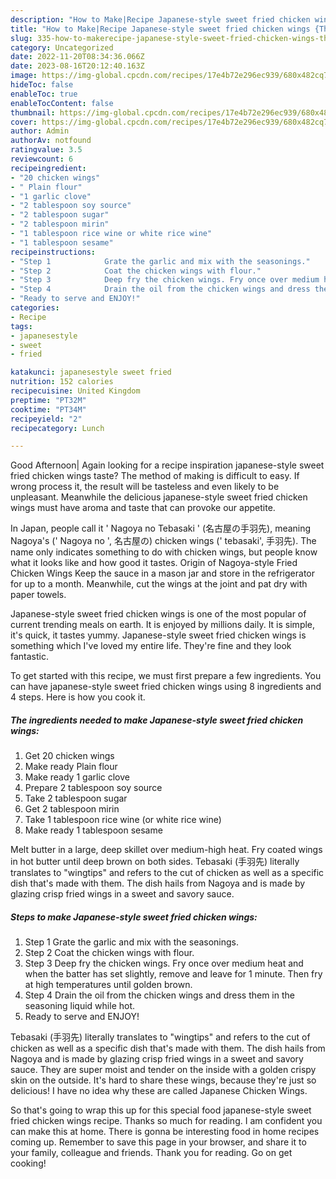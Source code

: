 ```yaml
---
description: "How to Make|Recipe Japanese-style sweet fried chicken wings {That is Special"
title: "How to Make|Recipe Japanese-style sweet fried chicken wings {That is Special"
slug: 335-how-to-makerecipe-japanese-style-sweet-fried-chicken-wings-that-is-special
category: Uncategorized
date: 2022-11-20T08:34:36.066Z
date: 2023-08-16T20:12:40.163Z
image: https://img-global.cpcdn.com/recipes/17e4b72e296ec939/680x482cq70/japanese-style-sweet-fried-chicken-wings-recipe-main-photo.jpg
hideToc: false
enableToc: true
enableTocContent: false
thumbnail: https://img-global.cpcdn.com/recipes/17e4b72e296ec939/680x482cq70/japanese-style-sweet-fried-chicken-wings-recipe-main-photo.jpg
cover: https://img-global.cpcdn.com/recipes/17e4b72e296ec939/680x482cq70/japanese-style-sweet-fried-chicken-wings-recipe-main-photo.jpg
author: Admin
authorAv: notfound
ratingvalue: 3.5
reviewcount: 6
recipeingredient:
- "20 chicken wings"
- " Plain flour"
- "1 garlic clove"
- "2 tablespoon soy source"
- "2 tablespoon sugar"
- "2 tablespoon mirin"
- "1 tablespoon rice wine or white rice wine"
- "1 tablespoon sesame"
recipeinstructions:
- "Step 1            Grate the garlic and mix with the seasonings."
- "Step 2            Coat the chicken wings with flour."
- "Step 3            Deep fry the chicken wings. Fry once over medium heat and when the batter has set slightly, remove and leave for 1 minute. Then fry at high temperatures until golden brown."
- "Step 4            Drain the oil from the chicken wings and dress them in the seasoning liquid while hot."
- "Ready to serve and ENJOY!"
categories:
- Recipe
tags:
- japanesestyle
- sweet
- fried

katakunci: japanesestyle sweet fried 
nutrition: 152 calories
recipecuisine: United Kingdom
preptime: "PT32M"
cooktime: "PT34M"
recipeyield: "2"
recipecategory: Lunch

---
```



Good Afternoon| Again looking for a recipe inspiration japanese-style sweet fried chicken wings taste? The method of making is difficult to easy. If wrong process it, the result will be tasteless and even likely to be unpleasant. Meanwhile the delicious japanese-style sweet fried chicken wings must have aroma and taste that can provoke our appetite.





In Japan, people call it &#39; Nagoya no Tebasaki &#39; (名古屋の手羽先), meaning Nagoya&#39;s (&#39; Nagoya no &#39;, 名古屋の) chicken wings (&#39; tebasaki&#39;, 手羽先). The name only indicates something to do with chicken wings, but people know what it looks like and how good it tastes. Origin of Nagoya-style Fried Chicken Wings Keep the sauce in a mason jar and store in the refrigerator for up to a month. Meanwhile, cut the wings at the joint and pat dry with paper towels.

Japanese-style sweet fried chicken wings is one of the most popular of current trending meals on earth. It is enjoyed by millions daily. It is simple, it's quick, it tastes yummy. Japanese-style sweet fried chicken wings is something which I've loved my entire life. They're fine and they look fantastic.


To get started with this recipe, we must first prepare a few ingredients. You can have japanese-style sweet fried chicken wings using 8 ingredients and 4 steps. Here is how you cook it.

<!--inarticleads1-->

##### The ingredients needed to make Japanese-style sweet fried chicken wings:

1. Get 20 chicken wings
1. Make ready  Plain flour
1. Make ready 1 garlic clove
1. Prepare 2 tablespoon soy source
1. Take 2 tablespoon sugar
1. Get 2 tablespoon mirin
1. Take 1 tablespoon rice wine (or white rice wine)
1. Make ready 1 tablespoon sesame


Melt butter in a large, deep skillet over medium-high heat. Fry coated wings in hot butter until deep brown on both sides. Tebasaki (手羽先) literally translates to &#34;wingtips&#34; and refers to the cut of chicken as well as a specific dish that&#39;s made with them. The dish hails from Nagoya and is made by glazing crisp fried wings in a sweet and savory sauce. 

<!--inarticleads2-->

##### Steps to make Japanese-style sweet fried chicken wings:

1. Step 1            Grate the garlic and mix with the seasonings.
1. Step 2            Coat the chicken wings with flour.
1. Step 3            Deep fry the chicken wings. Fry once over medium heat and when the batter has set slightly, remove and leave for 1 minute. Then fry at high temperatures until golden brown.
1. Step 4            Drain the oil from the chicken wings and dress them in the seasoning liquid while hot.
1. Ready to serve and ENJOY!

Tebasaki (手羽先) literally translates to &#34;wingtips&#34; and refers to the cut of chicken as well as a specific dish that&#39;s made with them. The dish hails from Nagoya and is made by glazing crisp fried wings in a sweet and savory sauce. They are super moist and tender on the inside with a golden crispy skin on the outside. It&#39;s hard to share these wings, because they&#39;re just so delicious! I have no idea why these are called Japanese Chicken Wings. 

So that's going to wrap this up for this special food japanese-style sweet fried chicken wings recipe. Thanks so much for reading. I am confident you can make this at home. There is gonna be interesting food in home recipes coming up. Remember to save this page in your browser, and share it to your family, colleague and friends. Thank you for reading. Go on get cooking!
